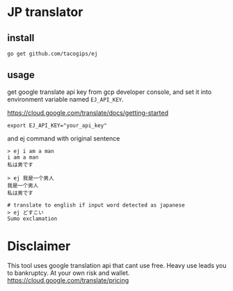 # JP translator

## install
```
go get github.com/tacogips/ej
```

## usage

get google translate api key from gcp developer console,
and set it into environment variable named `EJ_API_KEY`.

https://cloud.google.com/translate/docs/getting-started

```
export EJ_API_KEY="your_api_key"
```

and ej command with original sentence

```
> ej i am a man
i am a man
私は男です

> ej 我是一个男人
我是一个男人
私は男です

# translate to english if input word detected as japanese
> ej どすこい
Sumo exclamation
```

# Disclaimer
This tool uses google translation api that cant use free.
Heavy use leads you to bankruptcy.
At your own risk and wallet.
https://cloud.google.com/translate/pricing
